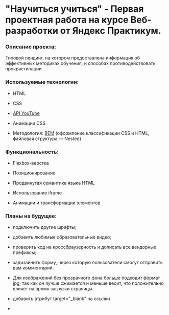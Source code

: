 # "Научиться учиться" - Первая проектная работа на курсе Веб-разработки от Яндекс Практикум.

### Описание проекта:

Типовой лендинг, на котором предоставлена информация об эффективных методиках
обучения, и способах противодействовать прокрастинации.

### Используемые технологии:

-   HTML

-   CSS

-   [API YouTube](https://developers.google.com/youtube/v3)

-   Анимации CSS

-   Методология: [BEM](https://bem.info/) (оформление классификации CSS и HTML,
    файловая структура — Nested)

### Функциональность:

-   Flexbox-верстка

-   Позиционирование

-   Продвинутая семантика языка HTML

-   Использование iframe

-   Анимации и трансформации элементов

### Планы на будущее:

-   подключить другие шрифты;

-   добавить любимые образовательные видео;

-   проверить код на кроссбраузерность и дописать все вендорные префиксы;

-   задизайнить форму, через которую пользователи смогут отправить вам
    комментарий.
-   Для изображений без прозрачного фона больше подходит формат jpg,
так как он лучше сжимается и меньше весит, что положительно влияет на время загрузки страницы.
-   добавить атрибут target="_blank" на ссылки
-   
